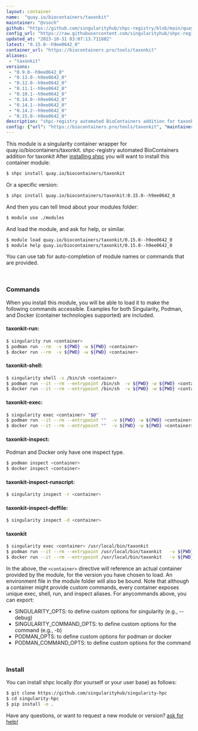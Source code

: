 ```yaml
---
layout: container
name:  "quay.io/biocontainers/taxonkit"
maintainer: "@vsoch"
github: "https://github.com/singularityhub/shpc-registry/blob/main/quay.io/biocontainers/taxonkit/container.yaml"
config_url: "https://raw.githubusercontent.com/singularityhub/shpc-registry/main/quay.io/biocontainers/taxonkit/container.yaml"
updated_at: "2023-10-31 03:07:13.711882"
latest: "0.15.0--h9ee0642_0"
container_url: "https://biocontainers.pro/tools/taxonkit"
aliases:
 - "taxonkit"
versions:
 - "0.9.0--h9ee0642_0"
 - "0.13.0--h9ee0642_0"
 - "0.12.0--h9ee0642_0"
 - "0.11.1--h9ee0642_0"
 - "0.10.1--h9ee0642_0"
 - "0.14.0--h9ee0642_0"
 - "0.14.1--h9ee0642_0"
 - "0.14.2--h9ee0642_0"
 - "0.15.0--h9ee0642_0"
description: "shpc-registry automated BioContainers addition for taxonkit"
config: {"url": "https://biocontainers.pro/tools/taxonkit", "maintainer": "@vsoch", "description": "shpc-registry automated BioContainers addition for taxonkit", "latest": {"0.15.0--h9ee0642_0": "sha256:5b853805d76580dc8e51563909713af9a12cea75aa55c9813a92bb37e39d39e8"}, "tags": {"0.9.0--h9ee0642_0": "sha256:af690fd2053972ea7572d57d3df433a5dc04150eb3cdd0a41b3fa417c67cea7d", "0.13.0--h9ee0642_0": "sha256:fe310da17a905b9c9087b845496731f44a84b8467464770899ccd4fa41f12202", "0.12.0--h9ee0642_0": "sha256:b0b396fe321720093c2ac42a8a4d722c087eb090ef0d595b24acdf50b1e6f303", "0.11.1--h9ee0642_0": "sha256:3e81ea86d1918b477c4c301c4b44c1e17386b67df8c22165bf4c227ac36f0361", "0.10.1--h9ee0642_0": "sha256:36a782dd788fc806e910b70ef34e28bf5bb44d49fcaf661ed0011d1fe6bbf7c5", "0.14.0--h9ee0642_0": "sha256:256042c0844ddf792d9a2fe9aac4859bf3efee7c9c8834613f6773bcdf05166c", "0.14.1--h9ee0642_0": "sha256:a2cd57387109854daf8d7766f2e2a12701f630f2d28640c3cf2da02faaac5765", "0.14.2--h9ee0642_0": "sha256:03f7df94d1c2be8f3821b2b278f937a9e0e8668382049b1555073fc92e0e32f8", "0.15.0--h9ee0642_0": "sha256:5b853805d76580dc8e51563909713af9a12cea75aa55c9813a92bb37e39d39e8"}, "docker": "quay.io/biocontainers/taxonkit", "aliases": {"taxonkit": "/usr/local/bin/taxonkit"}}
---
```


This module is a singularity container wrapper for quay.io/biocontainers/taxonkit.
shpc-registry automated BioContainers addition for taxonkit
After [installing shpc](#install) you will want to install this container module:


```bash
$ shpc install quay.io/biocontainers/taxonkit
```

Or a specific version:

```bash
$ shpc install quay.io/biocontainers/taxonkit:0.15.0--h9ee0642_0
```

And then you can tell lmod about your modules folder:

```bash
$ module use ./modules
```

And load the module, and ask for help, or similar.

```bash
$ module load quay.io/biocontainers/taxonkit/0.15.0--h9ee0642_0
$ module help quay.io/biocontainers/taxonkit/0.15.0--h9ee0642_0
```

You can use tab for auto-completion of module names or commands that are provided.

<br>

### Commands

When you install this module, you will be able to load it to make the following commands accessible.
Examples for both Singularity, Podman, and Docker (container technologies supported) are included.

#### taxonkit-run:

```bash
$ singularity run <container>
$ podman run --rm  -v ${PWD} -w ${PWD} <container>
$ docker run --rm  -v ${PWD} -w ${PWD} <container>
```

#### taxonkit-shell:

```bash
$ singularity shell -s /bin/sh <container>
$ podman run --it --rm --entrypoint /bin/sh  -v ${PWD} -w ${PWD} <container>
$ docker run --it --rm --entrypoint /bin/sh  -v ${PWD} -w ${PWD} <container>
```

#### taxonkit-exec:

```bash
$ singularity exec <container> "$@"
$ podman run --it --rm --entrypoint ""  -v ${PWD} -w ${PWD} <container> "$@"
$ docker run --it --rm --entrypoint ""  -v ${PWD} -w ${PWD} <container> "$@"
```

#### taxonkit-inspect:

Podman and Docker only have one inspect type.

```bash
$ podman inspect <container>
$ docker inspect <container>
```

#### taxonkit-inspect-runscript:

```bash
$ singularity inspect -r <container>
```

#### taxonkit-inspect-deffile:

```bash
$ singularity inspect -d <container>
```


#### taxonkit

```bash
$ singularity exec <container> /usr/local/bin/taxonkit
$ podman run --it --rm --entrypoint /usr/local/bin/taxonkit   -v ${PWD} -w ${PWD} <container> -c " $@"
$ docker run --it --rm --entrypoint /usr/local/bin/taxonkit   -v ${PWD} -w ${PWD} <container> -c " $@"
```



In the above, the `<container>` directive will reference an actual container provided
by the module, for the version you have chosen to load. An environment file in the
module folder will also be bound. Note that although a container
might provide custom commands, every container exposes unique exec, shell, run, and
inspect aliases. For anycommands above, you can export:

 - SINGULARITY_OPTS: to define custom options for singularity (e.g., --debug)
 - SINGULARITY_COMMAND_OPTS: to define custom options for the command (e.g., -b)
 - PODMAN_OPTS: to define custom options for podman or docker
 - PODMAN_COMMAND_OPTS: to define custom options for the command

<br>

### Install

You can install shpc locally (for yourself or your user base) as follows:

```bash
$ git clone https://github.com/singularityhub/singularity-hpc
$ cd singularity-hpc
$ pip install -e .
```

Have any questions, or want to request a new module or version? [ask for help!](https://github.com/singularityhub/singularity-hpc/issues)